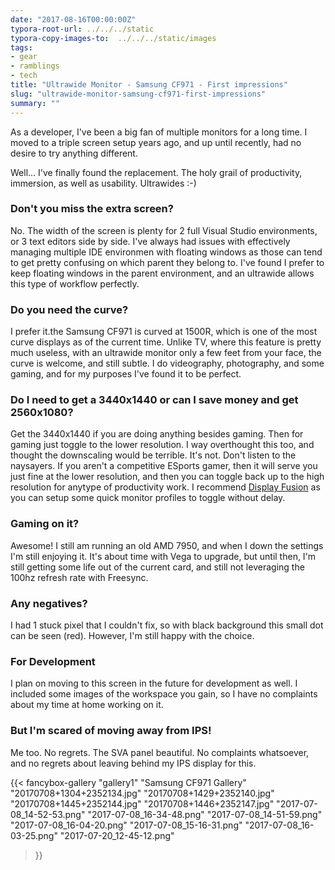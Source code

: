 ```yaml
---
date: "2017-08-16T00:00:00Z"
typora-root-url: ../../../static
typora-copy-images-to:  ../../../static/images
tags:
- gear
- ramblings
- tech
title: "Ultrawide Monitor - Samsung CF971 - First impressions"
slug: "ultrawide-monitor-samsung-cf971-first-impressions"
summary: ""
---
```


As a developer, I've been a big fan of multiple monitors for a long time. I moved to a triple screen setup years ago, and up until recently, had no desire to try anything different.

Well... I've finally found the replacement. The holy grail of productivity, immersion, as well as usability. Ultrawides :-)

### Don't you miss the extra screen?

No. The width of the screen is plenty for 2 full Visual Studio environments, or 3 text editors side by side. I've always had issues with effectively managing multiple IDE environmen with floating windows as those can tend to get pretty confusing on which parent they belong to. I've found I prefer to keep floating windows in the parent environment, and an ultrawide allows this type of workflow perfectly.

### Do you need the curve?

I prefer it.the Samsung CF971 is curved at 1500R, which is one of the most curve displays as of the current time. Unlike TV, where this feature is pretty much useless, with an ultrawide monitor only a few feet from your face, the curve is welcome, and still subtle. I do videography, photography, and some gaming, and for my purposes I've found it to be perfect.

### Do I need to get a 3440x1440 or can I save money and get 2560x1080?

Get the 3440x1440 if you are doing anything besides gaming. Then for gaming just toggle to the lower resolution. I way overthought this too, and thought the downscaling would be terrible. It's not. Don't listen to the naysayers. If you aren't a competitive ESports gamer, then it will serve you just fine at the lower resolution, and then you can toggle back up to the high resolution for anytype of productivity work. I recommend [Display Fusion](http://bit.ly/2vCYNah) as you can setup some quick monitor profiles to toggle without delay.

### Gaming on it?

Awesome! I still am running an old AMD 7950, and when I down the settings I'm still enjoying it. It's about time with Vega to upgrade, but until then, I'm still getting some life out of the current card, and still not leveraging the 100hz refresh rate with Freesync.

### Any negatives?

I had 1 stuck pixel that I couldn't fix, so with black background this small dot can be seen (red). However, I'm still happy with the choice.

### For Development

I plan on moving to this screen in the future for development as well. I included some images of the workspace you gain, so I have no complaints about my time at home working on it.

### But I'm scared of moving away from IPS!

Me too. No regrets. The SVA panel beautiful. No complaints whatsoever, and no regrets about leaving behind my IPS display for this.

{{< fancybox-gallery
    "gallery1"
    "Samsung CF971 Gallery"
    "20170708+1304+2352134.jpg"
    "20170708+1429+2352140.jpg"
    "20170708+1445+2352144.jpg"
    "20170708+1446+2352147.jpg"
    "2017-07-08_14-52-53.png"
    "2017-07-08_16-34-48.png"
    "2017-07-08_14-51-59.png"
    "2017-07-08_16-04-20.png"
    "2017-07-08_15-16-31.png"
    "2017-07-08_16-03-25.png"
    "2017-07-20_12-45-12.png"
>}}
